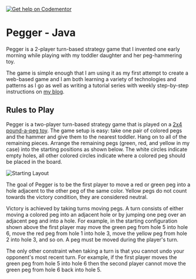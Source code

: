 [![Get help on Codementor](https://cdn.codementor.io/badges/get_help_github.svg)](https://www.codementor.io/egillespie?utm_source=github&utm_medium=button&utm_term=egillespie&utm_campaign=github)

Pegger - Java
=============================

Pegger is a 2-player turn-based strategy game that I invented one early morning while playing
with my toddler daughter and her peg-hammering toy.

The game is simple enough that I am using it as my first attempt to create a web-based game
and I am both learning a variety of technologies and patterns as I go as well as writing a
tutorial series with weekly step-by-step instructions on
[my blog](http://technicalrex.com/tag/pegger/?order=asc).

## Rules to Play

Pegger is a two-player turn-based strategy game that is played on a
[2x4 pound-a-peg toy](http://amzn.com/B00005LOXV). The game setup is easy: take one pair of
colored pegs and the hammer and give them to the nearest toddler. Hang on to all of the
remaining pieces. Arrange the remaining pegs (green, red, and yellow in my case) into the
starting positions as shown below. The white circles indicate empty holes, all other colored
circles indicate where a colored peg should be placed in the board.

![Starting Layout](http://technicalrex.com/img/posts/pegger/peggerinitialstate.png)

The goal of Pegger is to be the first player to move a red or green peg into a hole adjacent
to the other peg of the same color. Yellow pegs do not count towards the victory condition,
they are considered neutral.

Victory is achieved by taking turns moving pegs. A turn consists of either moving a colored
peg into an adjacent hole or by jumping one peg over an adjacent peg and into a hole. For
example, in the starting configuration shown above the first player may move the green peg
from hole 5 into hole 6, move the red peg from hole 1 into hole 3, move the yellow peg from
hole 2 into hole 3, and so on. A peg must be moved during the player's turn.

The only other constraint when taking a turn is that you cannot undo your opponent's most
recent turn. For example, if the first player moves the green peg from hole 5 into hole 6
then the second player cannot move the green peg from hole 6 back into hole 5.

